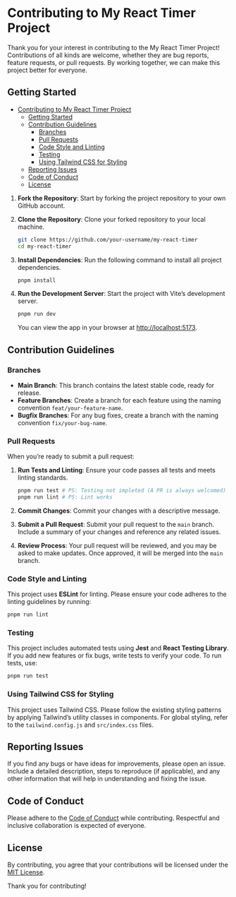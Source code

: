 # Contributing to My React Timer Project

Thank you for your interest in contributing to the My React Timer Project! Contributions of all kinds are welcome, whether they are bug reports, feature requests, or pull requests. By working together, we can make this project better for everyone.

## Getting Started
- [Contributing to My React Timer Project](#contributing-to-my-react-timer-project)
  - [Getting Started](#getting-started)
  - [Contribution Guidelines](#contribution-guidelines)
    - [Branches](#branches)
    - [Pull Requests](#pull-requests)
    - [Code Style and Linting](#code-style-and-linting)
    - [Testing](#testing)
    - [Using Tailwind CSS for Styling](#using-tailwind-css-for-styling)
  - [Reporting Issues](#reporting-issues)
  - [Code of Conduct](#code-of-conduct)
  - [License](#license)

1. **Fork the Repository**: Start by forking the project repository to your own GitHub account.
2. **Clone the Repository**: Clone your forked repository to your local machine.

   ```bash
   git clone https://github.com/your-username/my-react-timer
   cd my-react-timer
   ```

3. **Install Dependencies**: Run the following command to install all project dependencies.

   ```bash
   pnpm install
   ```

4. **Run the Development Server**: Start the project with Vite’s development server.

   ```bash
   pnpm run dev
   ```

   You can view the app in your browser at [http://localhost:5173](http://localhost:5173).

## Contribution Guidelines

### Branches

- **Main Branch**: This branch contains the latest stable code, ready for release.
- **Feature Branches**: Create a branch for each feature using the naming convention `feat/your-feature-name`.
- **Bugfix Branches**: For any bug fixes, create a branch with the naming convention `fix/your-bug-name`.

### Pull Requests

When you’re ready to submit a pull request:

1. **Run Tests and Linting**: Ensure your code passes all tests and meets linting standards.
   
   ```bash
   pnpm run test # PS: Testing not impleted (A PR is always welcomed)
   pnpm run lint # PS: Lint works
   ```

2. **Commit Changes**: Commit your changes with a descriptive message.

3. **Submit a Pull Request**: Submit your pull request to the `main` branch. Include a summary of your changes and reference any related issues.

4. **Review Process**: Your pull request will be reviewed, and you may be asked to make updates. Once approved, it will be merged into the `main` branch.

### Code Style and Linting

This project uses **ESLint** for linting. Please ensure your code adheres to the linting guidelines by running:

```bash
pnpm run lint
```

### Testing

This project includes automated tests using **Jest** and **React Testing Library**. If you add new features or fix bugs, write tests to verify your code. To run tests, use:

```bash
pnpm run test
```

### Using Tailwind CSS for Styling

This project uses Tailwind CSS. Please follow the existing styling patterns by applying Tailwind’s utility classes in components. For global styling, refer to the `tailwind.config.js` and `src/index.css` files.

## Reporting Issues

If you find any bugs or have ideas for improvements, please open an issue. Include a detailed description, steps to reproduce (if applicable), and any other information that will help in understanding and fixing the issue.

## Code of Conduct

Please adhere to the [Code of Conduct](CODE_OF_CONDUCT.md) while contributing. Respectful and inclusive collaboration is expected of everyone.

## License

By contributing, you agree that your contributions will be licensed under the [MIT License](./LICENSE).

Thank you for contributing!
